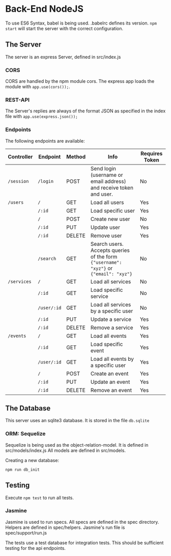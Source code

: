 # Back-End NodeJS
To use ES6 Syntax, babel is being used. .babelrc defines its version.
`npm start` will start the server with the correct configuration.

## The Server
The server is an express Server, defined in src/index.js

### CORS
CORS are handled by the npm module cors.
The express app loads the module with `app.use(cors());`.

### REST-API
The Server's replies are always of the format JSON as specified in the index file with `app.use(express.json());`

### Endpoints
The following endpoints are available:

| Controller | Endpoint | Method | Info | Requires Token |
| ---------- | -------- | ------ | ---- | -------------- |
| `/session` | `/login` | POST   | Send login (username or email address) and receive token and user. | No |
| `/users` | `/` | GET | Load all users | Yes|
||`/:id`|GET|Load specific user|Yes|
||`/`|POST|Create new user|No|
||`/:id`|PUT|Update user|Yes|
||`/:id`|DELETE|Remove user|Yes|
||`/search`|GET|Search users. Accepts queries of the form `{"username": "xyz"}` or `{"email": "xyz"}`|No|
|`/services`|`/`|GET|Load all services|No|
||`/:id`|GET|Load specific service|No|
||`/user/:id`|GET|Load all services by a specific user|No|
||`/:id`|PUT|Update a service|Yes|
||`/:id`|DELETE| Remove a service|Yes|
|`/events`|`/`|GET|Load all events|Yes|
||`/:id`|GET|Load specific event|Yes|
||`/user/:id`|GET|Load all events by a specific user|Yes|
||`/`|POST|Create an event|Yes|
||`/:id`|PUT|Update an event|Yes|
||`/:id`|DELETE|Remove an event|Yes|


## The Database
This server uses an sqlite3 database. It is stored in the file `db.sqlite`

### ORM: Sequelize
Sequelize is being used as the object-relation-model. It is defined in src/models/index.js
All models are defined in src/models.

Creating a new database:

`npm run db_init`

## Testing
Execute `npm test` to run all tests.

### Jasmine
Jasmine is used to run specs. All specs are defined in the spec directory. Helpers are defined in spec/helpers. Jasmine's run file is spec/support/run.js

The tests use a test database for integration tests. This should be sufficient testing for the api endpoints.
